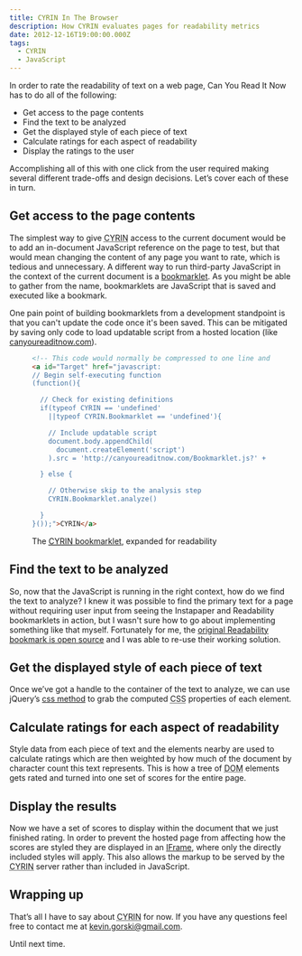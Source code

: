 ```yaml
---
title: CYRIN In The Browser
description: How CYRIN evaluates pages for readability metrics
date: 2012-12-16T19:00:00.000Z
tags:
  - CYRIN
  - JavaScript
---
```


In order to rate the readability of text on a web page, Can You Read It Now has to do all of the following:
* Get access to the page contents
* Find the text to be analyzed
* Get the displayed style of each piece of text
* Calculate ratings for each aspect of readability
* Display the ratings to the user

Accomplishing all of this with one click from the user required making several different trade-offs and design decisions. Let&rsquo;s cover each of these in turn.

## Get access to the page contents

The simplest way to give <abbr title="Can You Read It Now?">CYRIN</abbr> access to the current document would be to add an in-document JavaScript reference on the page to test, but that would mean changing the content of any page you want to rate, which is tedious and unnecessary. A different way to run third-party JavaScript in the context of the current document is a [bookmarklet][1]. As you might be able to gather from the name, bookmarklets are JavaScript that is saved and executed like a bookmark.

One pain point of building bookmarklets from a development standpoint is that you can't update the code once it's been saved. This can be mitigated by saving only code to load updatable script from a hosted location (like [canyoureaditnow.com][6]).

<figure class="codelisting">

```html
<!-- This code would normally be compressed to one line and not include comments -->
<a id="Target" href="javascript:
// Begin self-executing function
(function(){

  // Check for existing definitions
  if(typeof CYRIN == 'undefined'
    ||typeof CYRIN.Bookmarklet == 'undefined'){

    // Include updatable script
    document.body.appendChild(
      document.createElement('script')
    ).src = 'http://canyoureaditnow.com/Bookmarklet.js?' + (Math.random())

  } else {

    // Otherwise skip to the analysis step
    CYRIN.Bookmarklet.analyze()

  }
}());">CYRIN</a>
```

<figcaption>The <a href="https://gist.github.com/4366664"><abbr title="Can You Read It Now?">CYRIN</abbr> bookmarklet</a>, expanded for readability</figcaption>
</figure>


## Find the text to be analyzed

So, now that the JavaScript is running in the right context, how do we find the text to analyze? I knew it was possible to find the primary text for a page without requiring user input from seeing the Instapaper and Readability bookmarklets in action, but I wasn't sure how to go about implementing something like that myself. Fortunately for me, the [original Readability bookmark is open source][2] and I was able to re-use their working solution.

## Get the displayed style of each piece of text

Once we&rsquo;ve got a handle to the container of the text to analyze, we can use jQuery&rsquo;s [css method][5] to grab the computed <abbr title="Cascading Style Sheets">CSS</abbr> properties of each element.

## Calculate ratings for each aspect of readability

Style data from each piece of text and the elements nearby are used to calculate ratings which are then weighted by how much of the document by character count this text represents. This is how a tree of <abbr title="Document Object Model">DOM</abbr> elements gets rated and turned into one set of scores for the entire page.

## Display the results

Now we have a set of scores to display within the document that we just finished rating. In order to prevent the hosted page from affecting how the scores are styled they are displayed in an [IFrame][3], where only the directly included styles will apply. This also allows the markup to be served by the <abbr title="Can You Read It Now?">CYRIN</abbr> server rather than included in JavaScript.

## Wrapping up

That&rsquo;s all I have to say about <abbr title="Can You Read It Now?">CYRIN</abbr> for now. If you have any questions feel free to contact me at [kevin.gorski@gmail.com][4].

Until next time.

[1]: http://en.wikipedia.org/wiki/Bookmarklet
[2]: https://code.google.com/p/arc90labs-readability/
[3]: http://en.wikipedia.org/wiki/iframe
[4]: mailto:kevin.gorski@gmail.com
[5]: http://api.jquery.com/css/
[6]: http://canyoureaditnow.com